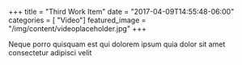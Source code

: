 +++
title = "Third Work Item"
date = "2017-04-09T14:55:48-06:00"
categories = [ "Video"]
featured_image = "/img/content/videoplaceholder.jpg"
+++

Neque porro quisquam est qui dolorem
ipsum quia dolor sit amet consectetur
adipisci velit